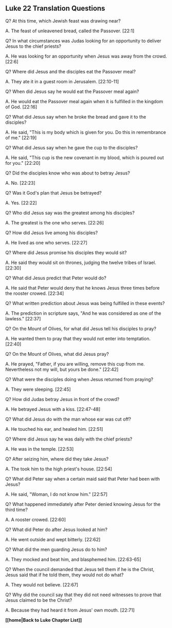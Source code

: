 ## Luke 22 Translation Questions ##

Q? At this time, which Jewish feast was drawing near?

A. The feast of unleavened bread, called the Passover. [22:1]

Q? In what circumstances was Judas looking for an opportunity to deliver Jesus to the chief priests?

A. He was looking for an opportunity when Jesus was away from the crowd. [22:6]

Q? Where did Jesus and the disciples eat the Passover meal?

A. They ate it in a guest room in Jerusalem. [22:10-11]

Q? When did Jesus say he would eat the Passover meal again?

A. He would eat the Passover meal again when it is fulfilled in the kingdom of God. [22:16]

Q? What did Jesus say when he broke the bread and gave it to the disciples?

A. He said, "This is my body which is given for you. Do this in remembrance of me." [22:19]

Q? What did Jesus say when he gave the cup to the disciples?

A. He said, "This cup is the new covenant in my blood, which is poured out for you." [22:20]

Q? Did the disciples know who was about to betray Jesus?

A. No. [22:23]

Q? Was it God's plan that Jesus be betrayed?

A. Yes. [22:22]

Q? Who did Jesus say was the greatest among his disciples?

A. The greatest is the one who serves. [22:26]

Q? How did Jesus live among his disciples?

A. He lived as one who serves. [22:27]

Q? Where did Jesus promise his disciples they would sit?

A. He said they would sit on thrones, judging the twelve tribes of Israel. [22:30]

Q? What did Jesus predict that Peter would do?

A. He said that Peter would deny that he knows Jesus three times before the rooster crowed. [22:34]

Q? What written prediction about Jesus was being fulfilled in these events?

A. The prediction in scripture says, "And he was considered as one of the lawless." [22:37]

Q? On the Mount of Olives, for what did Jesus tell his disciples to pray?

A. He wanted them to pray that they would not enter into temptation. [22:40]

Q? On the Mount of Olives, what did Jesus pray?

A. He prayed, "Father, if you are willing, remove this cup from me. Nevertheless not my will, but yours be done." [22:42]

Q? What were the disciples doing when Jesus returned from praying?

A. They were sleeping. [22:45]

Q? How did Judas betray Jesus in front of the crowd?

A. He betrayed Jesus with a kiss. [22:47-48]

Q? What did Jesus do with the man whose ear was cut off?

A. He touched his ear, and healed him. [22:51]

Q? Where did Jesus say he was daily with the chief priests?

A. He was in the temple. [22:53]

Q? After seizing him, where did they take Jesus?

A. The took him to the high priest's house. [22:54]

Q? What did Peter say when a certain maid said that Peter had been with Jesus?

A. He said, "Woman, I do not know him." [22:57]

Q? What happened immediately after Peter denied knowing Jesus for the third time?

A. A rooster crowed. [22:60]

Q? What did Peter do after Jesus looked at him?

A. He went outside and wept bitterly. [22:62]

Q? What did the men guarding Jesus do to him?

A. They mocked and beat him, and blasphemed him. [22:63-65]

Q? When the council demanded that Jesus tell them if he is the Christ, Jesus said that if he told them, they would not do what?

A. They would not believe. [22:67]

Q? Why did the council say that they did not need witnesses to prove that Jesus claimed to be the Christ?

A. Because they had heard it from Jesus' own mouth. [22:71]

__[[home|Back to Luke Chapter List]]__

